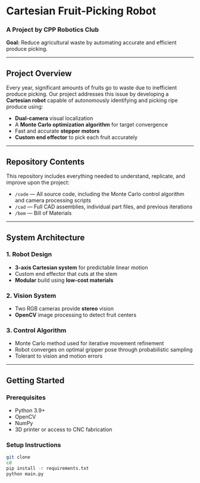 # Cartesian Fruit-Picking Robot

### A Project by CPP Robotics Club  
**Goal:** Reduce agricultural waste by automating accurate and efficient produce picking.

---

## Project Overview

Every year, significant amounts of fruits go to waste due to inefficient produce picking. Our project addresses this issue by developing a **Cartesian robot** capable of autonomously identifying and picking ripe produce using:

- **Dual-camera** visual localization  
- A **Monte Carlo optimization algorithm** for target convergence  
- Fast and accurate **stepper motors**
- **Custom end effector** to pick each fruit accurately 

---

## Repository Contents

This repository includes everything needed to understand, replicate, and improve upon the project:

- `/code` — All source code, including the Monte Carlo control algorithm and camera processing scripts  
- `/cad` — Full CAD assemblies, individual part files, and previous iterations  
- `/bom` — Bill of Materials

---

## System Architecture

### 1. **Robot Design**
- **3-axis Cartesian system** for predictable linear motion  
- Custom end effector that cuts at the stem   
- **Modular** build using **low-cost materials**

### 2. **Vision System**
- Two RGB cameras provide **stereo** vision  
- **OpenCV** image processing to detect fruit centers

### 3. **Control Algorithm**
- Monte Carlo method used for iterative movement refinement  
- Robot converges on optimal gripper pose through probabilistic sampling  
- Tolerant to vision and motion errors

---

## Getting Started

### Prerequisites
- Python 3.9+  
- OpenCV  
- NumPy  
- 3D printer or access to CNC fabrication  

### Setup Instructions

```bash
git clone 
cd 
pip install -r requirements.txt
python main.py
```
